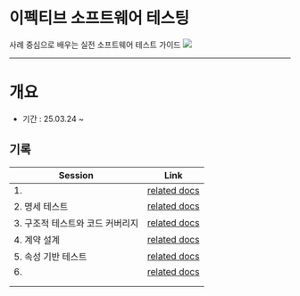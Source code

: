 # 이펙티브 소프트웨어 테스팅

사례 중심으로 배우는 실전 소프트웨어 테스트 가이드
![](https://i.imgur.com/UdWFwWu.png)

---
# 개요
- 기간 : 25.03.24 ~


## 기록
| **Session**         | **Link**                                                       |
| ------------------- | -------------------------------------------------------------- |
| 1.                  | [related docs](🧪-Test/effective-software-testing/chapter1.md) |
| 2. 명세 테스트           | [related docs](🧪-Test/effective-software-testing/chapter2.md) |
| 3. 구조적 테스트와 코드 커버리지 | [related docs](🧪-Test/effective-software-testing/chapter3.md) |
| 4. 계약 설계            | [related docs](🧪-Test/effective-software-testing/chapter4.md) |
| 5. 속성 기반 테스트        | [related docs](🧪-Test/effective-software-testing/chapter5.md) |
| 6.                  | [related docs](🧪-Test/effective-software-testing/chapter6.md) |
|                     |                                                                |
|                     |                                                                |
